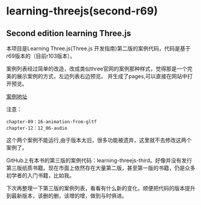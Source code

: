 
learning-threejs(second-r69)
================

## Second edition learning Three.js
本项目是Learning Three.js(Three.js 开发指南)第二版的案例代码，代码是基于r69版本的（目前r103版本）。

案例列表经过简单的改造，改成类似three官网的案例那种样式，觉得那是一个完美的展示案例的方式，左边列表右边预览。
并生成了pages,可以直接在网站中打开预览。

[案例地址](https://scqilin.github.io/learning-threejs/)

注意：

    chapter-09：16-animation-from-gltf
    chapter-12：12_06-audio

这个两个案例不能运行,由于版本太旧，很多功能被遗弃，这里就不去修改这两个案例了。


GitHub上有本书的第三版的案例代码：learning-threejs-third。好像并没有发行第三版纸质书籍。现在市面上依然存在大量第二版，甚至第一版的书籍，仍是众多初学者的入门书籍，比如我。


下次再整理一下第三版的案例列表，看看有什么新的变化，顺便把代码的版本提升到最新版本，该删的删，该增的增，做到与时俱进。
